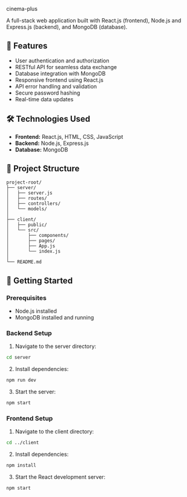 cinema-plus

A full-stack web application built with React.js (frontend), Node.js and Express.js (backend), and MongoDB (database).

## 🚀 Features

* User authentication and authorization
* RESTful API for seamless data exchange
* Database integration with MongoDB
* Responsive frontend using React.js
* API error handling and validation
* Secure password hashing
* Real-time data updates

## 🛠️ Technologies Used

* **Frontend:** React.js, HTML, CSS, JavaScript
* **Backend:** Node.js, Express.js
* **Database:** MongoDB

## 📂 Project Structure

```
project-root/
├── server/
│   ├── server.js
│   ├── routes/
│   ├── controllers/
│   └── models/
│
├── client/
│   ├── public/
│   └── src/
│       ├── components/
│       ├── pages/
│       ├── App.js
│       └── index.js
│
└── README.md
```

## 🚀 Getting Started

### Prerequisites

* Node.js installed
* MongoDB installed and running

### Backend Setup

1. Navigate to the server directory:

```bash
cd server 
```

2. Install dependencies:

```bash
npm run dev
```

3. Start the server:

```bash
npm start
```

### Frontend Setup

1. Navigate to the client directory:

```bash
cd ../client
```

2. Install dependencies:

```bash
npm install
```

3. Start the React development server:

```bash
npm start
```

